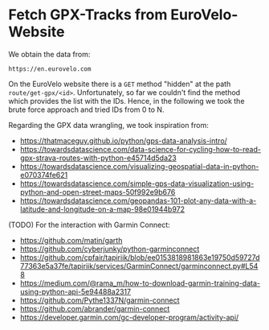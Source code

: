 # Fetch GPX-Tracks from EuroVelo-Website

We obtain the data from:

```text
https://en.eurovelo.com
```

On the EuroVelo website there is a `GET` method "hidden" at the path `route/get-gpx/<id>`. Unfortunately, so far we couldn't find the method which provides the list with the IDs. Hence, in the following we took the brute force approach and tried IDs from 0 to N.


Regarding the GPX data wrangling, we took inspiration from:

* https://thatmaceguy.github.io/python/gps-data-analysis-intro/
* https://towardsdatascience.com/data-science-for-cycling-how-to-read-gpx-strava-routes-with-python-e45714d5da23
* https://towardsdatascience.com/visualizing-geospatial-data-in-python-e070374fe621
* https://towardsdatascience.com/simple-gps-data-visualization-using-python-and-open-street-maps-50f992e9b676
* https://towardsdatascience.com/geopandas-101-plot-any-data-with-a-latitude-and-longitude-on-a-map-98e01944b972

(TODO) For the interaction with Garmin Connect:

* https://github.com/matin/garth
* https://github.com/cyberjunky/python-garminconnect
* https://github.com/cpfair/tapiriik/blob/ee0153818981863e19750d59727d77363e5a37fe/tapiriik/services/GarminConnect/garminconnect.py#L548
* https://medium.com/@rama_m/how-to-download-garmin-training-data-using-python-api-5e94488a2317
* https://github.com/Pythe1337N/garmin-connect
* https://github.com/abrander/garmin-connect
* https://developer.garmin.com/gc-developer-program/activity-api/
